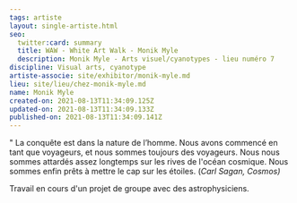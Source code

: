 ```yaml
---
tags: artiste
layout: single-artiste.html
seo:
  twitter:card: summary
  title: WAW - White Art Walk - Monik Myle
  description: Monik Myle - Arts visuel/cyanotypes - lieu numéro 7
discipline: Visual arts, cyanotype
artiste-associe: site/exhibitor/monik-myle.md
lieu: site/lieu/chez-monik-myle.md
name: Monik Myle
created-on: 2021-08-13T11:34:09.125Z
updated-on: 2021-08-13T11:34:09.133Z
published-on: 2021-08-13T11:34:09.141Z
---
```

" La conquête est dans la nature de l’homme. Nous avons commencé en tant que voyageurs, et nous sommes toujours des voyageurs. Nous nous sommes attardés assez longtemps sur les rives de l'océan cosmique. Nous sommes enfin prêts à mettre le cap sur les étoiles.    (*Carl Sagan, Cosmos)*

Travail en cours d'un projet de groupe avec des astrophysiciens.